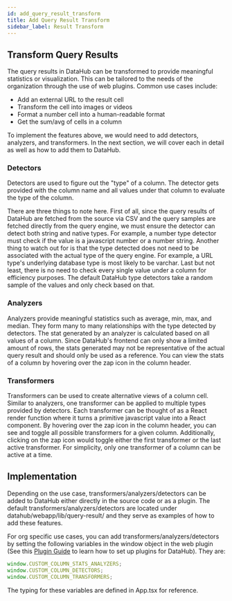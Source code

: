 ```yaml
---
id: add_query_result_transform
title: Add Query Result Transform
sidebar_label: Result Transform
---
```


## Transform Query Results

The query results in DataHub can be transformed to provide meaningful statistics or visualization. This can be tailored to the needs of the organization through the use of web plugins. Common use cases include:

-   Add an external URL to the result cell
-   Transform the cell into images or videos
-   Format a number cell into a human-readable format
-   Get the sum/avg of cells in a column

To implement the features above, we would need to add detectors, analyzers, and transformers. In the next section, we will cover each in detail as well as how to add them to DataHub.

### Detectors

Detectors are used to figure out the "type" of a column. The detector gets provided with the column name and all values under that column to evaluate the type of the column.

There are three things to note here. First of all, since the query results of DataHub are fetched from the source via CSV and the query samples are fetched directly from the query engine, we must ensure the detector can detect both string and native types. For example, a number type detector must check if the value is a javascript number or a number string. Another thing to watch out for is that the type detected does not need to be associated with the actual type of the query engine. For example, a URL type's underlying database type is most likely to be varchar. Last but not least, there is no need to check every single value under a column for efficiency purposes. The default DataHub type detectors take a random sample of the values and only check based on that.

### Analyzers

Analyzers provide meaningful statistics such as average, min, max, and median. They form many to many relationships with the type detected by detectors. The stat generated by an analyzer is calculated based on all values of a column. Since DataHub's frontend can only show a limited amount of rows, the stats generated may not be representative of the actual query result and should only be used as a reference. You can view the stats of a column by hovering over the zap icon in the column header.

### Transformers

Transformers can be used to create alternative views of a column cell. Similar to analyzers, one transformer can be applied to multiple types provided by detectors. Each transformer can be thought of as a React render function where it turns a primitive javascript value into a React component. By hovering over the zap icon in the column header, you can see and toggle all possible transformers for a given column. Additionally, clicking on the zap icon would toggle either the first transformer or the last active transformer. For simplicity, only one transformer of a column can be active at a time.

## Implementation

Depending on the use case, transformers/analyzers/detectors can be added to DataHub either directly in the source code or as a plugin. The default transformers/analyzers/detectors are located under datahub/webapp/lib/query-result/ and they serve as examples of how to add these features.

For org specific use cases, you can add transformers/analyzers/detectors by setting the following variables in the window object in the web plugin (See this [Plugin Guide](../admin_guide/plugins.md) to learn how to set up plugins for DataHub). They are:

```js
window.CUSTOM_COLUMN_STATS_ANALYZERS;
window.CUSTOM_COLUMN_DETECTORS;
window.CUSTOM_COLUMN_TRANSFORMERS;
```

The typing for these variables are defined in App.tsx for reference.
